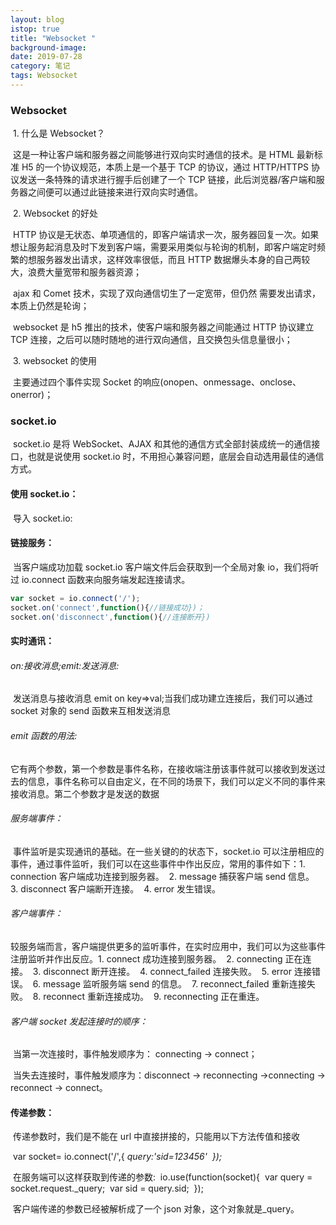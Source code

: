 ```yaml
---
layout: blog
istop: true
title: "Websocket "
background-image:
date: 2019-07-28
category: 笔记
tags: Websocket
---
```


### Websocket

​ 1. 什么是 Websocket？

​ 这是一种让客户端和服务器之间能够进行双向实时通信的技术。是 HTML 最新标准 H5 的一个协议规范，本质上是一个基于 TCP 的协议，通过 HTTP/HTTPS 协议发送一条特殊的请求进行握手后创建了一个 TCP 链接，此后浏览器/客户端和服务器之间便可以通过此链接来进行双向实时通信。

​ 2. Websocket 的好处

​ HTTP 协议是无状态、单项通信的，即客户端请求一次，服务器回复一次。如果想让服务起消息及时下发到客户端，需要采用类似与轮询的机制，即客户端定时频繁的想服务器发出请求，这样效率很低，而且 HTTP 数据爆头本身的自己两较大，浪费大量宽带和服务器资源；

​ ajax 和 Comet 技术，实现了双向通信切生了一定宽带，但仍然 需要发出请求，本质上仍然是轮询；

​ websocket 是 h5 推出的技术，使客户端和服务器之间能通过 HTTP 协议建立 TCP 连接，之后可以随时随地的进行双向通信，且交换包头信息量很小；

​ 3. websocket 的使用

​ 主要通过四个事件实现 Socket 的响应(onopen、onmessage、onclose、onerror)；

### socket.io

​ socket.io 是将 WebSocket、AJAX 和其他的通信方式全部封装成统一的通信接口，也就是说使用 socket.io 时，不用担心兼容问题，底层会自动选用最佳的通信方式。

#### 使用 socket.io：

​ 导入 socket.io:<script src="https://cdn.socket.io/socket.io-1.2.1.js"></script>

#### 链接服务：

​ 当客户端成功加载 socket.io 客户端文件后会获取到一个全局对象 io，我们将听过 io.connect 函数来向服务端发起连接请求。

```js
var socket = io.connect('/');
socket.on('connect',function(){//链接成功})；
socket.on('disconnect',function(){//连接断开})
```

#### 实时通讯：

###### on:接收消息;emit:发送消息:

​ 发送消息与接收消息 emit on key=>val;当我们成功建立连接后，我们可以通过 socket 对象的 send 函数来互相发送消息

###### emit 函数的用法:

​ 它有两个参数，第一个参数是事件名称，在接收端注册该事件就可以接收到发送过去的信息，事件名称可以自由定义，在不同的场景下，我们可以定义不同的事件来接收消息。第二个参数才是发送的数据

###### 服务端事件：

​ 事件监听是实现通讯的基础。在一些关键的的状态下，socket.io 可以注册相应的事件，通过事件监听，我们可以在这些事件中作出反应，常用的事件如下：
​ 1. connection 客户端成功连接到服务器。
​ 2. message 捕获客户端 send 信息。
​ 3. disconnect 客户端断开连接。
​ 4. error 发生错误。

###### 客户端事件：

​ 较服务端而言，客户端提供更多的监听事件，在实时应用中，我们可以为这些事件注册监听并作出反应。
​ 1. connect 成功连接到服务器。
​ 2. connecting 正在连接。
​ 3. disconnect 断开连接。
​ 4. connect_failed 连接失败。
​ 5. error 连接错误。
​ 6. message 监听服务端 send 的信息。
​ 7. reconnect_failed 重新连接失败。
​ 8. reconnect 重新连接成功。
​ 9. reconnecting 正在重连。

###### 客户端 socket 发起连接时的顺序：

​ 当第一次连接时，事件触发顺序为： connecting → connect；

​ 当失去连接时，事件触发顺序为：disconnect → reconnecting →connecting → reconnect → connect。

#### 传递参数：

​ 传递参数时，我们是不能在 url 中直接拼接的，只能用以下方法传值和接收

​ var socket= io.connect('/',{
_query:'sid=123456'
​ });_

​ 在服务端可以这样获取到传递的参数:
​ io.use(function(socket){
​ var query = socket.request.\_query;
​ var sid = query.sid;
​ });

​ 客户端传递的参数已经被解析成了一个 json 对象，这个对象就是\_query。
